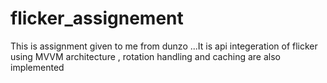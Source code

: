 # flicker_assignement

This is assignment given to me from dunzo ...It is api integeration of flicker using MVVM architecture , rotation handling and caching are also implemented
